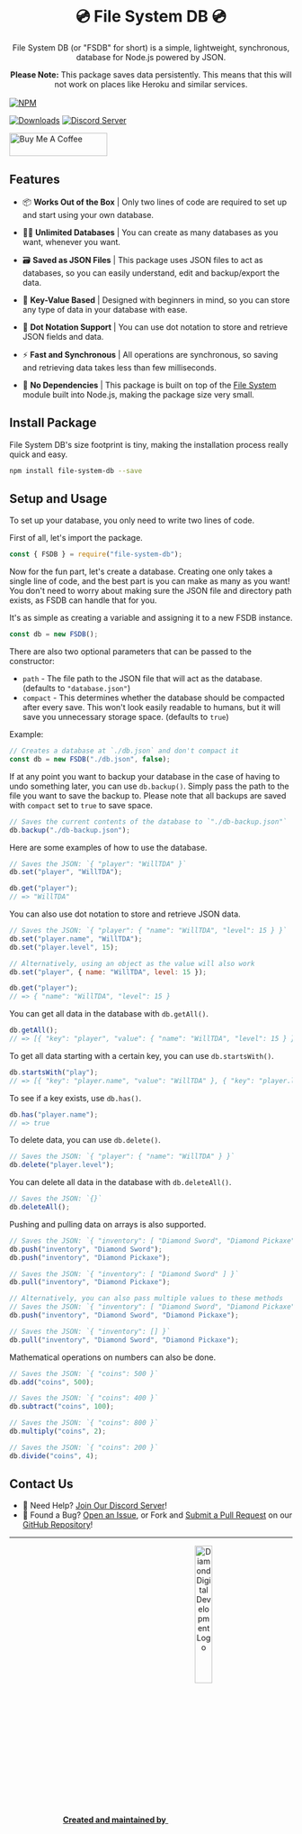 <h1 align="center">
  💿 File System DB 💿
</h1>

<center style="margin-bottom:1rem;">File System DB (or "FSDB" for short) is a simple, lightweight, synchronous,
database for Node.js powered by JSON.

**Please Note:** This package saves data persistently. This means that this will
not work on places like Heroku and similar services.
</center>

[![NPM](https://nodei.co/npm/file-system-db.png)](https://npmjs.com/package/file-system-db)

[![Downloads](https://img.shields.io/npm/dt/file-system-db?logo=npm&style=flat-square)](https://npmjs.com/package/file-system-db) [![Discord Server](https://img.shields.io/discord/667479986214666272?logo=discord&logoColor=white&style=flat-square)](https://diamonddigital.dev/discord)

<a href="https://www.buymeacoffee.com/willtda" target="_blank"><img src="https://cdn.buymeacoffee.com/buttons/default-orange.png" alt="Buy Me A Coffee" height="41" width="174"></a>

## Features

- 📦 <b>Works Out of the Box</b> | Only two lines of code are required to set up
  and start using your own database.

- 🤹‍♂️ <b>Unlimited Databases</b> | You can create as many databases as you want,
  whenever you want.

- 🗃️ <b>Saved as JSON Files</b> | This package uses JSON files to act as
  databases, so you can easily understand, edit and backup/export the data.

- 📝 <b>Key-Value Based</b> | Designed with beginners in mind, so you can store
  any type of data in your database with ease.

- 📔 <b>Dot Notation Support</b> | You can use dot notation to store and
  retrieve JSON fields and data.

- ⚡ <b>Fast and Synchronous</b> | All operations are synchronous, so saving and
  retrieving data takes less than few milliseconds.

- 🚫 <b>No Dependencies</b> | This package is built on top of the
  [File System](https://nodejs.org/api/fs.html) module built into Node.js, making
  the package size very small.

## Install Package

File System DB's size footprint is tiny, making the installation process really
quick and easy.

```sh
npm install file-system-db --save
```

## Setup and Usage

To set up your database, you only need to write two lines of code.

First of all, let's import the package.

```js
const { FSDB } = require("file-system-db");
```

Now for the fun part, let's create a database. Creating one only takes a single
line of code, and the best part is you can make as many as you want! You don't
need to worry about making sure the JSON file and directory path exists, as FSDB
can handle that for you.

It's as simple as creating a variable and assigning it to a new FSDB instance.

```js
const db = new FSDB();
```

There are also two optional parameters that can be passed to the constructor:

- `path` - The file path to the JSON file that will act as the database.
  (defaults to `"database.json"`)
- `compact` - This determines whether the database should be compacted after
  every save. This won't look easily readable to humans, but it will save you
  unnecessary storage space. (defaults to `true`)

Example:

```js
// Creates a database at `./db.json` and don't compact it
const db = new FSDB("./db.json", false);
```

If at any point you want to backup your database in the case of having to undo
something later, you can use `db.backup()`. Simply pass the path to the file you
want to save the backup to. Please note that all backups are saved with
`compact` set to `true` to save space.

```js
// Saves the current contents of the database to `"./db-backup.json"`
db.backup("./db-backup.json");
```

Here are some examples of how to use the database.

```js
// Saves the JSON: `{ "player": "WillTDA" }`
db.set("player", "WillTDA");

db.get("player");
// => "WillTDA"
```

You can also use dot notation to store and retrieve JSON data.

```js
// Saves the JSON: `{ "player": { "name": "WillTDA", "level": 15 } }`
db.set("player.name", "WillTDA");
db.set("player.level", 15);

// Alternatively, using an object as the value will also work
db.set("player", { name: "WillTDA", level: 15 });

db.get("player");
// => { "name": "WillTDA", "level": 15 }
```

You can get all data in the database with `db.getAll()`.

```js
db.getAll();
// => [{ "key": "player", "value": { "name": "WillTDA", "level": 15 } }]
```

To get all data starting with a certain key, you can use `db.startsWith()`.

```js
db.startsWith("play");
// => [{ "key": "player.name", "value": "WillTDA" }, { "key": "player.level", "value": 15 }]
```

To see if a key exists, use `db.has()`.

```js
db.has("player.name");
// => true
```

To delete data, you can use `db.delete()`.

```js
// Saves the JSON: `{ "player": { "name": "WillTDA" } }`
db.delete("player.level");
```

You can delete all data in the database with `db.deleteAll()`.

```js
// Saves the JSON: `{}`
db.deleteAll();
```

Pushing and pulling data on arrays is also supported.

```js
// Saves the JSON: `{ "inventory": [ "Diamond Sword", "Diamond Pickaxe" ] }`
db.push("inventory", "Diamond Sword");
db.push("inventory", "Diamond Pickaxe");

// Saves the JSON: `{ "inventory": [ "Diamond Sword" ] }`
db.pull("inventory", "Diamond Pickaxe");

// Alternatively, you can also pass multiple values to these methods
// Saves the JSON: `{ "inventory": [ "Diamond Sword", "Diamond Pickaxe" ] }`
db.push("inventory", "Diamond Sword", "Diamond Pickaxe");

// Saves the JSON: `{ "inventory": [] }`
db.pull("inventory", "Diamond Sword", "Diamond Pickaxe");
```

Mathematical operations on numbers can also be done.

```js
// Saves the JSON: `{ "coins": 500 }`
db.add("coins", 500);

// Saves the JSON: `{ "coins": 400 }`
db.subtract("coins", 100);

// Saves the JSON: `{ "coins": 800 }`
db.multiply("coins", 2);

// Saves the JSON: `{ "coins": 200 }`
db.divide("coins", 4);
```

## Contact Us

- 👋 Need Help? [Join Our Discord Server](https://diamonddigital.dev/discord)!
- 👾 Found a Bug? [Open an Issue](https://github.com/WillTDA/File-System-DB/issues),
  or Fork and [Submit a Pull Request](https://github.com/WillTDA/File-System-DB/pulls)
  on our [GitHub Repository](https://github.com/WillTDA/File-System-DB)!
<hr>
<center>
<a href="https://diamonddigital.dev/"><strong>Created and maintained by</strong>
<img align="center" style="width:25%;height:auto" src="https://diamonddigital.dev/img/png/ddd_logo_text_transparent.png" alt="Diamond Digital Development Logo"></a>
</center>